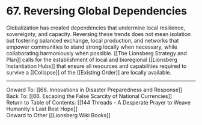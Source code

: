 # 67. Reversing Global Dependencies

Globalization has created dependencies that undermine local resilience, sovereignty, and capacity. Reversing these trends does not mean isolation but fostering balanced exchange, local production, and networks that empower communities to stand strong locally when necessary, while collaborating harmoniously when possible. [[The Lionsberg Strategy and Plan]] calls for the establishment of local and bioregional [[Lionsberg Instantiation Hubs]] that ensure all resources and capabilities required to survive a [[Collapse]] of the [[Existing Order]] are locally available. 

____

Onward To: [[68. Innovations in Disaster Preparedness and Response]]  
Back To: [[66. Escaping the False Scarcity of National Currencies]]  
Return to Table of Contents: [[144 Threads - A Desperate Prayer to Weave Humanity's Last Best Hope]]  
Onward to Other [[Lionsberg Wiki Books]]  
